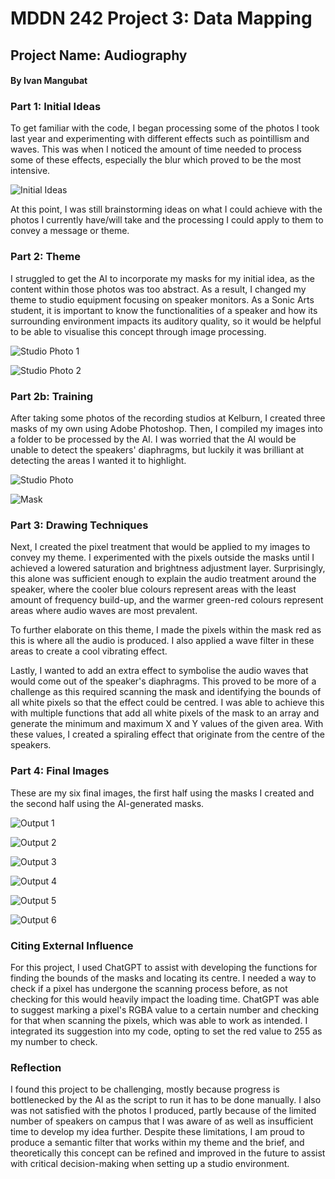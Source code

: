 
# MDDN 242 Project 3: Data Mapping

## Project Name: Audiography

#### By Ivan Mangubat

### Part 1: Initial Ideas

To get familiar with the code, I began processing some of the photos I took last year and experimenting with different effects such as pointillism and waves. This was when I noticed the amount of time needed to process some of these effects, especially the blur which proved to be the most intensive.

![Initial Ideas](images/image-1.png)

At this point, I was still brainstorming ideas on what I could achieve with the photos I currently have/will take and the processing I could apply to them to convey a message or theme.

### Part 2: Theme

I struggled to get the AI to incorporate my masks for my initial idea, as the content within those photos was too abstract. As a result, I changed my theme to studio equipment focusing on speaker monitors. As a Sonic Arts student, it is important to know the functionalities of a speaker and how its surrounding environment impacts its auditory quality, so it would be helpful to be able to visualise this concept through image processing.

![Studio Photo 1](images/image-2.jpg)

![Studio Photo 2](images/image-3.jpg)

### Part 2b: Training

After taking some photos of the recording studios at Kelburn, I created three masks of my own using Adobe Photoshop. Then, I compiled my images into a folder to be processed by the AI. I was worried that the AI would be unable to detect the speakers' diaphragms, but luckily it was brilliant at detecting the areas I wanted it to highlight.

![Studio Photo](images/image-4.jpg)

![Mask](images/image-5.png)

### Part 3: Drawing Techniques

Next, I created the pixel treatment that would be applied to my images to convey my theme. I experimented with the pixels outside the masks until I achieved a lowered saturation and brightness adjustment layer. Surprisingly, this alone was sufficient enough to explain the audio treatment around the speaker, where the cooler blue colours represent areas with the least amount of frequency build-up, and the warmer green-red colours represent areas where audio waves are most prevalent.

To further elaborate on this theme, I made the pixels within the mask red as this is where all the audio is produced. I also applied a wave filter in these areas to create a cool vibrating effect.

Lastly, I wanted to add an extra effect to symbolise the audio waves that would come out of the speaker's diaphragms. This proved to be more of a challenge as this required scanning the mask and identifying the bounds of all white pixels so that the effect could be centred. I was able to achieve this with multiple functions that add all white pixels of the mask to an array and generate the minimum and maximum X and Y values of the given area. With these values, I created a spiraling effect that originate from the centre of the speakers.

### Part 4: Final Images

These are my six final images, the first half using the masks I created and the second half using the AI-generated masks.

![Output 1](output_1.png)

![Output 2](output_2.png)

![Output 3](output_3.png)

![Output 4](output_4.png)

![Output 5](output_5.png)

![Output 6](output_6.png)

### Citing External Influence

For this project, I used ChatGPT to assist with developing the functions for finding the bounds of the masks and locating its centre. I needed a way to check if a pixel has undergone the scanning process before, as not checking for this would heavily impact the loading time. ChatGPT was able to suggest marking a pixel's RGBA value to a certain number and checking for that when scanning the pixels, which was able to work as intended. I integrated its suggestion into my code, opting to set the red value to 255 as my number to check.

### Reflection

I found this project to be challenging, mostly because progress is bottlenecked by the AI as the script to run it has to be done manually. I also was not satisfied with the photos I produced, partly because of the limited number of speakers on campus that I was aware of as well as insufficient time to develop my idea further. Despite these limitations, I am proud to produce a semantic filter that works within my theme and the brief, and theoretically this concept can be refined and improved in the future to assist with critical decision-making when setting up a studio environment.